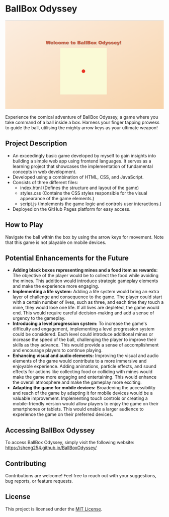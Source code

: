 # BallBox Odyssey

![Quantron](BallBoxOdyssey.png)

Experience the comical adventure of BallBox Odyssey, a game where you take command of a ball inside a box. Harness your finger tapping prowess to guide the ball, utilising the mighty arrow keys as your ultimate weapon!

## Project Description
- An exceedingly basic game developed by myself to gain insights into building a simple web app using frontend languages. It serves as a learning project that showcases the implementation of fundamental concepts in web development.
- Developed using a combination of HTML, CSS, and JavaScript.
- Consists of three different files:
  - index.html (Defines the structure and layout of the game)
  - styles.css (Contains the CSS styles responsible for the visual appearance of the game elements.)
  - script.js (Implements the game logic and controls user interactions.)
- Deployed on the GitHub Pages platform for easy access.

## How to Play
Navigate the ball within the box by using the arrow keys for movement. Note that this game is not playable on mobile devices.

##  Potential Enhancements for the Future
- **Adding black boxes representing mines and a food item as rewards:** The objective of the player would be to collect the food while avoiding the mines. This addition would introduce strategic gameplay elements and make the experience more engaging.
- **Implementing a life system:** Adding a life system would bring an extra layer of challenge and consequence to the game. The player could start with a certain number of lives, such as three, and each time they touch a mine, they would lose one life. If all lives are depleted, the game would end. This would require careful decision-making and add a sense of urgency to the gameplay.
- **Introducing a level progression system:** To increase the game's difficulty and engagement, implementing a level progression system could be considered. Each level could introduce additional mines or increase the speed of the ball, challenging the player to improve their skills as they advance. This would provide a sense of accomplishment and encourage players to continue playing.
- **Enhancing visual and audio elements:** Improving the visual and audio elements of the game would contribute to a more immersive and enjoyable experience. Adding animations, particle effects, and sound effects for actions like collecting food or colliding with mines would make the game more engaging and entertaining. This would enhance the overall atmosphere and make the gameplay more exciting.
- **Adapting the game for mobile devices:** Broadening the accessibility and reach of the game by adapting it for mobile devices would be a valuable improvement. Implementing touch controls or creating a mobile-friendly version would allow players to enjoy the game on their smartphones or tablets. This would enable a larger audience to experience the game on their preferred devices.

## Accessing BallBox Odyssey
To access BallBox Odyssey, simply visit the following website: https://sheng254.github.io/BallBoxOdyssey/

## Contributing
Contributions are welcome! Feel free to reach out with your suggestions, bug reports, or feature requests.

## License
This project is licensed under the [MIT License](LICENSE).
